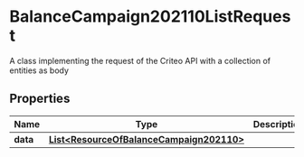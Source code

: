 

# BalanceCampaign202110ListRequest

A class implementing the request of the Criteo API with a collection of entities as body

## Properties

| Name | Type | Description | Notes |
|------------ | ------------- | ------------- | -------------|
|**data** | [**List&lt;ResourceOfBalanceCampaign202110&gt;**](ResourceOfBalanceCampaign202110.md) |  |  [optional] |



